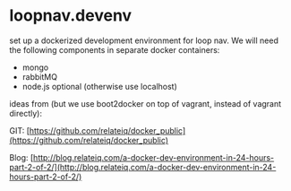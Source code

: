 # loopnav.devenv

set up a dockerized development environment for loop nav. We will need the following components in separate docker containers: 

- mongo
- rabbitMQ
- node.js optional (otherwise use localhost) 

ideas from (but we use boot2docker on top of vagrant, instead of vagrant directly): 

GIT: [https://github.com/relateiq/docker_public](https://github.com/relateiq/docker_public)

Blog: [http://blog.relateiq.com/a-docker-dev-environment-in-24-hours-part-2-of-2/](http://blog.relateiq.com/a-docker-dev-environment-in-24-hours-part-2-of-2/)


